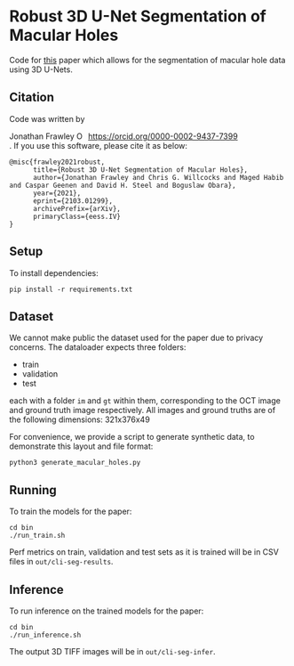 # Robust 3D U-Net Segmentation of Macular Holes

Code for [this](https://arxiv.org/abs/2103.01299) paper which allows for the segmentation of macular hole data using 3D U-Nets.

## Citation
Code was written by <div itemscope itemtype="https://schema.org/Person">Jonathan Frawley <a itemprop="sameAs" content="https://orcid.org/0000-0002-9437-7399" href="https://orcid.org/0000-0002-9437-7399" target="orcid.widget" rel="me noopener noreferrer" style="vertical-align:top;"><img src="https://orcid.org/sites/default/files/images/orcid_16x16.png" style="width:1em;margin-right:.5em;" alt="ORCID iD icon">https://orcid.org/0000-0002-9437-7399</a></div>. If you use this software, please cite it as below:


    @misc{frawley2021robust,
          title={Robust 3D U-Net Segmentation of Macular Holes}, 
          author={Jonathan Frawley and Chris G. Willcocks and Maged Habib and Caspar Geenen and David H. Steel and Boguslaw Obara},
          year={2021},
          eprint={2103.01299},
          archivePrefix={arXiv},
          primaryClass={eess.IV}
    }


## Setup
To install dependencies:

    pip install -r requirements.txt

## Dataset
We cannot make public the dataset used for the paper due to privacy concerns.
The dataloader expects three folders:
 - train
 - validation
 - test

each with a folder `im` and `gt` within them, corresponding to the OCT image and ground truth image respectively.
All images and ground truths are of the following dimensions: 321x376x49

For convenience, we provide a script to generate synthetic data, to demonstrate this layout and file format:

    python3 generate_macular_holes.py

## Running
To train the models for the paper:


    cd bin
    ./run_train.sh

Perf metrics on train, validation and test sets as it is trained will be in CSV files in `out/cli-seg-results`.

## Inference
To run inference on the trained models for the paper:


    cd bin
    ./run_inference.sh

The output 3D TIFF images will be in `out/cli-seg-infer`.
